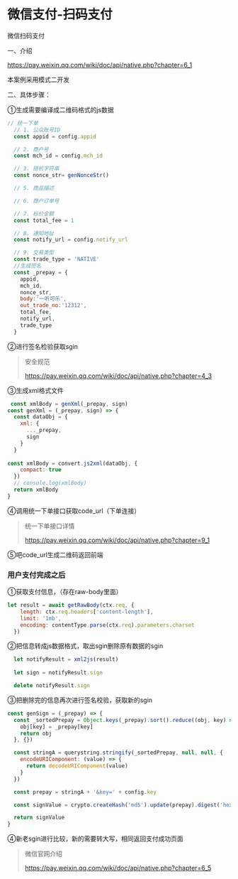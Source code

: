 # 微信支付-扫码支付

微信扫码支付

一、介绍

https://pay.weixin.qq.com/wiki/doc/api/native.php?chapter=6_1

本案例采用模式二开发

二、具体步骤：

①生成需要编译成二维码格式的js数据

```js
// 统一下单
  // 1. 公众账号ID
  const appid = config.appid

  // 2. 商户号
  const mch_id = config.mch_id

  // 3. 随机字符串
  const nonce_str= genNonceStr()

  // 5. 商品描述

  // 6. 商户订单号

  // 7. 标价金额
  const total_fee = 1

  // 8. 通知地址
  const notify_url = config.notify_url

  // 9. 交易类型
  const trade_type = 'NATIVE'
  //生成签名
  const _prepay = {
    appid,
    mch_id,
    nonce_str,
    body:'一听可乐',
    out_trade_no:'12312',
    total_fee,
    notify_url,
    trade_type
  }
```



②进行签名检验获取sgin

> 安全规范
>
> https://pay.weixin.qq.com/wiki/doc/api/native.php?chapter=4_3

③生成xml格式文件

```js
 const xmlBody = genXml(_prepay, sign)
const genXml = (_prepay, sign) => {
  const dataObj = {
    xml: {
      ..._prepay,
      sign
    }
  }
  
const xmlBody = convert.js2xml(dataObj, {
    compact: true
  })
  // console.log(xmlBody)
  return xmlBody
}
```

④调用统一下单接口获取code_url（下单连接）

>统一下单接口详情
>
>https://pay.weixin.qq.com/wiki/doc/api/native.php?chapter=9_1

⑤吧code_url生成二维码返回前端



### 用户支付完成之后

①获取支付信息，（存在raw-body里面）

```js
let result = await getRawBody(ctx.req, {
    length: ctx.req.headers['content-length'],
    limit: '1mb',
    encoding: contentType.parse(ctx.req).parameters.charset
  })
```

②把信息转成js数据格式，取出sgin删除原有数据的sgin

```js
  let notifyResult = xml2js(result)
  
  let sign = notifyResult.sign

  delete notifyResult.sign
```

③把删除完的信息再次进行签名校验，获取新的sgin

```js
const genSign = (_prepay) => {
  const _sortedPrepay = Object.keys(_prepay).sort().reduce((obj, key) => {
    obj[key] = _prepay[key]
    return obj
  }, {})

  const stringA = querystring.stringify(_sortedPrepay, null, null, {
    encodeURIComponent: (value) => {
      return decodeURIComponent(value)
    }
  })

  const prepay = stringA + '&key=' + config.key

  const signValue = crypto.createHash('md5').update(prepay).digest('hex')

  return signValue
}
```

④新老sgin进行比较，新的需要转大写，相同返回支付成功页面


> 微信官网介绍
>
> https://pay.weixin.qq.com/wiki/doc/api/native.php?chapter=6_5


